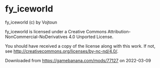 # fy_iceworld

fy_iceworld (c) by Vojtoun

fy_iceworld is licensed under a
Creative Commons Attribution-NonCommercial-NoDerivatives 4.0 Unported License.

You should have received a copy of the license along with this
work. If not, see <http://creativecommons.org/licenses/by-nc-nd/4.0/>.

Downloaded from https://gamebanana.com/mods/77127 on 2022-03-09